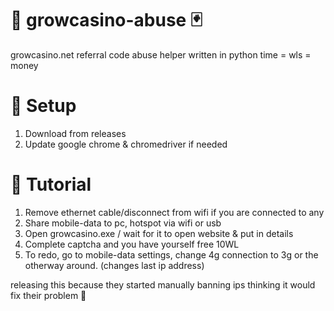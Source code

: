 # 🎰 growcasino-abuse 🃏
growcasino.net referral code abuse helper written in python
time = wls = money

# 🚀 Setup
1. Download from releases
2. Update google chrome & chromedriver if needed

# 💸 Tutorial
1. Remove ethernet cable/disconnect from wifi if you are connected to any
2. Share mobile-data to pc, hotspot via wifi or usb
3. Open growcasino.exe / wait for it to open website & put in details
4. Complete captcha and you have yourself free 10WL
5. To redo, go to mobile-data settings, change 4g connection to 3g or the otherway around. (changes last ip address)

releasing this because they started manually banning ips thinking it would fix their problem 🤡
